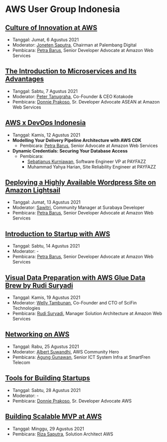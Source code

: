 # AWS User Group Indonesia


## [Culture of Innovation at AWS](https://www.youtube.com/watch?v=iKvOMCsRpF8)

- Tanggal: Jumat, 6 Agustus 2021
- Moderator: [Joneten Saputra](https://www.linkedin.com/in/joneten-saputra-913816105/), Chairman at Palembang Digital
- Pembicara: [Petra Barus](https://www.linkedin.com/in/petrabarus/), Senior Developer Advocate at Amazon Web Services


## [The Introduction to Microservices and Its Advantages](https://www.youtube.com/watch?v=hReEAC7jMhU)

- Tanggal: Sabtu, 7 Agustus 2021
- Moderator: [Peter Tanugraha](https://www.linkedin.com/in/peter-tanugraha), Co-Founder & CEO Kotakode
- Pembicara: [Donnie Prakoso](https://www.linkedin.com/in/donnieprakoso/), Sr. Developer Advocate ASEAN at Amazon Web Services


## [AWS x DevOps Indonesia](https://www.youtube.com/watch?v=PSVv639FVgs)

- Tanggal: Kamis, 12 Agustus 2021
- **Modelling Your Delivery Pipeline Architecture with AWS CDK**
  - Pembicara: [Petra Barus](https://www.linkedin.com/in/petrabarus/), Senior Advocate at Amazon Web Services
- **Dynamic Credentials: Securing Your Database Access**
  - Pembicara: 
    - [Sebatianus Kurniawan](https://www.linkedin.com/in/sebastianuskh/), Software Engineer VP at PAYFAZZ
    - Muhammad Yahya Harian, Site Reliability Engineer at PAYFAZZ


## [Deploying a Highly Available Wordpress Site on Amazon Lightsail](https://www.youtube.com/watch?v=lprsr7m0SGY)

- Tanggal: Jumat, 13 Agustus 2021
- Moderator: [Sawitri](https://www.linkedin.com/in/sawitry/), Community Manager at Surabaya Developer
- Pembicara: [Petra Barus](https://www.linkedin.com/in/petrabarus/), Senior Developer Advocate at Amazon Web Services


## [Introduction to Startup with AWS](https://www.youtube.com/watch?v=rFvtsfxvgeQ)

- Tanggal: Sabtu, 14 Agustus 2021
- Moderator: -
- Pembicara: [Petra Barus](https://www.linkedin.com/in/petrabarus/), Senior Developer Advocate at Amazon Web Services


## [Visual Data Preparation with AWS Glue Data Brew by Rudi Suryadi](https://www.youtube.com/watch?v=K5Zf2yuYEwo)

- Tanggal: Kamis, 19 Agustus 2021
- Moderator: [Welly Tambunan](https://www.linkedin.com/in/welly-tambunan/), Co-Founder and CTO of SciFin Technologies
- Pembicara: [Rudi Suryadi](https://www.linkedin.com/in/rudisur/), Manager Solution Architecture at Amazon Web Services


## [Networking on AWS](https://www.youtube.com/watch?v=gIWxgeC3sLE)

- Tanggal: Rabu, 25 Agustus 2021
- Moderator: [Albert Suwandhi](https://www.linkedin.com/in/albertsuwandhi/), AWS Community Hero
- Pembicara: [Agung Gunawan](https://www.linkedin.com/in/agungjies/), Senior ICT System Infra at SmartFren Telecom


## [Tools for Building Startups](https://www.youtube.com/watch?v=Yzaz0jGECWc)

- Tanggal: Sabtu, 28 Agustus 2021
- Moderator: -
- Pembicara: [Donnie Prakoso](https://www.linkedin.com/in/donnieprakoso/), Sr. Developer Advocate AWS


## [Building Scalable MVP at AWS](https://www.youtube.com/watch?v=tvIRCCFr6SQ)

- Tanggal: Minggu, 29 Agustus 2021
- Pembicara: [Riza Saputra](https://www.linkedin.com/in/rizasaputra/), Solution Architect AWS